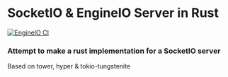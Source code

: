 # SocketIO & EngineIO Server in Rust
[![EngineIO CI](https://github.com/Totodore/rust-socketio-server/actions/workflows/engineio-ci.yml/badge.svg)](https://github.com/Totodore/rust-socketio-server/actions/workflows/engineio-ci.yml)
### Attempt to make a rust implementation for a SocketIO server
Based on tower, hyper & tokio-tungstenite
